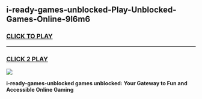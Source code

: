 
## i-ready-games-unblocked-Play-Unblocked-Games-Online-9l6m6
<h3>
<a href="https://premium76.site?title=i-ready-games-unblocked&ref=25A">CLICK TO PLAY</a></h3>
<hr>

<h3>
<a href="https://premium76.site?title=i-ready-games-unblocked&ref=25A">CLICK 2 PLAY</a>
  
</h3>

<a href="https://premium76.site?title=i-ready-games-unblocked&ref=25A"><img src="https://clearcache.store/games.png"></a>


**i-ready-games-unblocked games unblocked: Your Gateway to Fun and Accessible Online Gaming**
